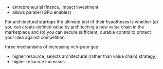 - entrepreneurial finance, impact investment
- allows parallel (GPU enables)

For architectural startups the ultimate test of their hypotheses is whether (a) you can create defined value by architecting a new value chain in the marketplace and (b) you can secure sufficient, durable control to protect your idea against competition.


three mechanisms of increasing rich-poor gap
- higher resource, selects architectural (rather than value chain) strategy,
- higher resource increases 


